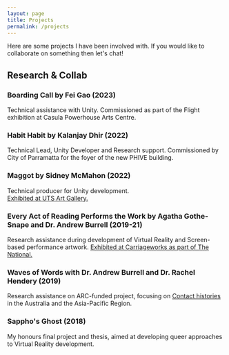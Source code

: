 ```yaml
---
layout: page
title: Projects
permalink: /projects
---
```

Here are some projects I have been involved with. If you would like to collaborate on something then let's chat!

## Research & Collab

### Boarding Call by Fei Gao (2023)
Technical assistance with Unity.
Commissioned as part of the Flight exhibition at Casula Powerhouse Arts Centre.

### Habit Habit by Kalanjay Dhir (2022)
Technical Lead, Unity Developer and Research support.
Commissioned by City of Parramatta for the foyer of the new PHIVE building.


### Maggot by Sidney McMahon (2022)
Technical producer for Unity development.  
<a href="http://sidneymcmahon.com/-maggot-uts-art-gallery">Exhibited at UTS Art Gallery.</a>


### Every Act of Reading Performs the Work by Agatha Gothe-Snape and Dr. Andrew Burrell (2019-21)
Research assistance during development of Virtual Reality and Screen-based performance artwork.
<a href="https://www.the-national.com.au/artists/agatha-gothe-snape-1/every-act-of-reading-performs-the-work-1/"> Exhibited at Carriageworks as part of The National.</a>


### Waves of Words with Dr. Andrew Burrell and Dr. Rachel Hendery (2019)
Research assistance on ARC-funded project, focusing on <a href="https://www.westernsydney.edu.au/dhrg/digital_humanities/featured/past_projects/waves_of_words"> Contact histories</a> in the Australia and the Asia-Pacific Region.


### Sappho's Ghost (2018)
My honours final project and thesis, aimed at developing queer approaches to Virtual Reality development.
